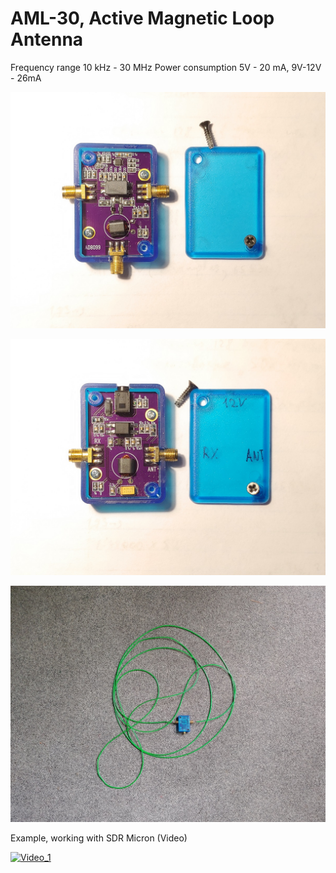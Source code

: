 # AML-30, Active Magnetic Loop Antenna
Frequency range 10 kHz - 30 MHz
Power consumption 5V - 20 mA, 9V-12V - 26mA

![Foto_1](https://github.com/Dfinitski/AML-30/blob/master/AML30_Antenne.jpg)

![Foto_2](https://github.com/Dfinitski/AML-30/blob/master/AML30_Injector.jpg)

![Foto_3](https://github.com/Dfinitski/AML-30/blob/master/AML30_2.jpg)

Example, working with SDR Micron (Video)

[![Video_1](https://i.ytimg.com/vi/paRoJstyToo/hqdefault.jpg?sqp=-oaymwEZCNACELwBSFXyq4qpAwsIARUAAIhCGAFwAQ==&rs=AOn4CLDH_1hFttXpurymJ5YlJf1BzcACvQ)](https://www.youtube.com/watch?v=paRoJstyToo)
